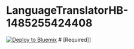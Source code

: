 # LanguageTranslatorHB-1485255424408

[![Deploy to Bluemix](https://bluemix.net/deploy/button.png)](https://bluemix.net/deploy?repository=https://github.com/hansb001/LanguageTranslatorHB-1485255424408) # [Required]]
